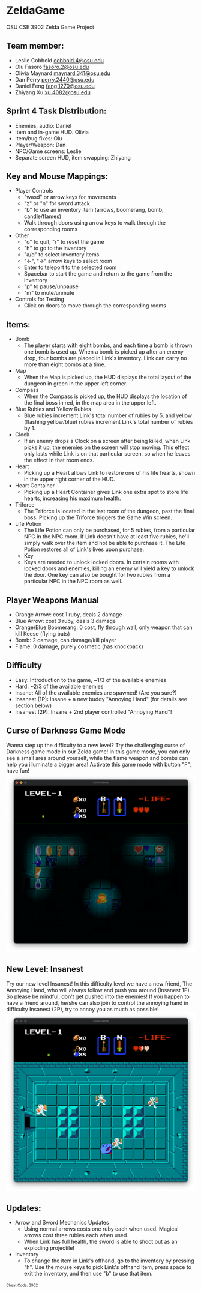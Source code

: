 # ZeldaGame
OSU CSE 3902 Zelda Game Project

## Team member:
- Leslie Cobbold	cobbold.4@osu.edu
- Olu Fasoro	    fasoro.2@osu.edu
- Olivia Maynard	maynard.341@osu.edu
- Dan Perry	      perry.2440@osu.edu
- Daniel Feng     feng.1270@osu.edu
- Zhiyang Xu      xu.4082@osu.edu

## Sprint 4 Task Distribution:
- Enemies, audio: Daniel
- Item and in-game HUD: Olivia
- Item/bug fixes: Olu
- Player/Weapon: Dan
- NPC/Game screens: Leslie
- Separate screen HUD, item swapping: Zhiyang

## Key and Mouse Mappings:
- Player Controls
  - "wasd" or arrow keys for movements
  - "z" or "n" for sword attack
  - "b" to use an inventory item (arrows, boomerang, bomb, candle/flames)
  - Walk through doors using arrow keys to walk through the corresponding rooms
- Other
  - "q" to quit, "r" to reset the game
  - "h" to go to the inventory
  - "a/d" to select inventory items
  - "<-", "->" arrow keys to select room
  - Enter to teleport to the selected room
  - Spacebar to start the game and return to the game from the inventory
  - "p" to pause/unpause
  - "m" to mute/unmute
- Controls for Testing
  - Click on doors to move through the corresponding rooms

## Items:
- Bomb
  - The player starts with eight bombs, and each time a bomb is thrown one bomb is used up. When a bomb is picked up after an enemy drop, four bombs are placed in Link's inventory. Link can carry no more than eight bombs at a time.
- Map
  - When the Map is picked up, the HUD displays the total layout of the dungeon in green in the upper left corner.
- Compass
  - When the Compass is picked up, the HUD displays the location of the final boss in red, in the map area in the upper left.
- Blue Rubies and Yellow Rubies
  - Blue rubies increment Link's total number of rubies by 5, and yellow (flashing yellow/blue) rubies increment Link's total number of rubies by 1.
- Clock
  - If an enemy drops a Clock on a screen after being killed, when Link picks it up, the enemies on the screen will stop moving. This effect only lasts while Link is on that particular screen, so when he leaves the effect in that room ends.
- Heart
  - Picking up a Heart allows Link to restore one of his life hearts, shown in the upper right corner of the HUD.
- Heart Container
  - Picking up a Heart Container gives Link one extra spot to store life hearts, increasing his maximum health.
- Triforce
  - The Triforce is located in the last room of the dungeon, past the final boss. Picking up the Triforce triggers the Game Win screen.
- Life Potion
  - The Life Potion can only be purchased, for 5 rubies, from a particular NPC in the NPC room. If Link doesn't have at least five rubies, he'll simply walk over the item and not be able to purchase it. The Life Potion restores all of Link's lives upon purchase.
  - Key
  - Keys are needed to unlock locked doors. In certain rooms with locked doors and enemies, killing an enemy will yield a key to unlock the door. One key can also be bought for two rubies from a particular NPC in the NPC room as well.

## Player Weapons Manual
- Orange Arrow: cost 1 ruby, deals 2 damage
- Blue Arrow: cost 3 ruby, deals 3 damage
- Orange/Blue Boomerang: 0 cost, fly through wall, only weapon that can kill Keese (flying bats)
- Bomb: 2 damage, can damage/kill player
- Flame: 0 damage, purely cosmetic (has knockback) 

## Difficulty
- Easy: Introduction to the game, ~1/3 of the available enemies
- Hard: ~2/3 of the available enemies
- Insane: All of the available enemies are spawned! (Are you sure?)
- Insanest (1P): Insane + a new buddy "Annoying Hand" (for details see section below)
- Insanest (2P): Insane + 2nd player controlled "Annoying Hand"!

## Curse of Darkness Game Mode
Wanna step up the difficulty to a new level? Try the challenging curse of Darkness game mode in our Zelda game! In this game mode, you can only see a small area around yourself, while the flame weapon and bombs can help you illuminate a bigger area! Activate this game mode with button "F", have fun!
![curse of darkness visual](https://github.com/DeFisch/ZeldaGame/blob/main/README_img/darkness.png)

## New Level: Insanest
Try our new level Insanest! In this difficulty level we have a new friend, The Annoying Hand, who will always follow and push you around (Insanest 1P). So please be mindful, don't get pushed into the enemies! If you happen to have a friend around, he/she can also join to control the annoying hand in difficulty Insanest (2P), try to annoy you as much as possible!
![level insanest visual](https://github.com/DeFisch/ZeldaGame/blob/main/README_img/hand.png)

## Updates:
- Arrow and Sword Mechanics Updates
  - Using normal arrows costs one ruby each when used. Magical arrows cost three rubies each when used.
  - When Link has full health, the sword is able to shoot out as an exploding projectile!
- Inventory
  - To change the item in Link's offhand, go to the inventory by pressing "h". Use the mouse keys to pick Link's offhand item, press space to exit the inventory, and then use "b" to use that item.
 
<sub><sup>Cheat Code: 3902</sup></sub>

